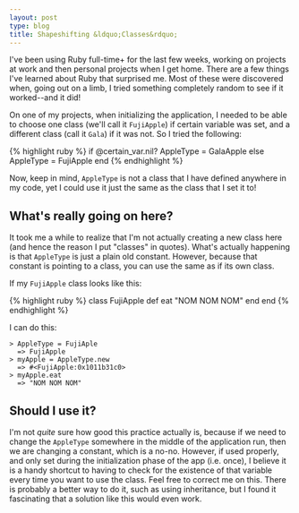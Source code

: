 ```yaml
---
layout: post
type: blog
title: Shapeshifting &ldquo;Classes&rdquo;
---
```

I've been using Ruby full-time+ for the last few weeks, working on projects at
work and then personal projects when I get home. There are a few things I've
learned about Ruby that surprised me. Most of these were discovered when, going
out on a limb, I tried something completely random to see if it worked--and it
did!

On one of my projects, when initializing the application,  I needed to be able
to choose one class (we'll call it `FujiApple`) if certain variable was set, and a different
class (call it `Gala`) if it was not. So I tried the following:

{% highlight ruby %}
if @certain_var.nil?
  AppleType = GalaApple
else
  AppleType = FujiApple
end
{% endhighlight %}

Now, keep in mind, `AppleType` is not a class that I have defined anywhere in my
code, yet I could use it just the same as the class that I set it to!

## What's really going on here?

It took me a while to realize that I'm not actually creating a new class here
(and hence the reason I put "classes" in quotes). What's actually happening
is that `AppleType` is just a plain old constant. However, because that constant
is pointing to a class, you can use the same as if its own class.

If my `FujiApple` class looks like this:

{% highlight ruby %}
class FujiApple
  def eat
    "NOM NOM NOM"
  end
end
{% endhighlight %}

I can do this:

    > AppleType = FujiAple
      => FujiApple
    > myApple = AppleType.new
      => #<FujiApple:0x1011b31c0>
    > myApple.eat
      => "NOM NOM NOM"

## Should I use it?

I'm not *quite* sure how good this practice actually is, because if we need to
change the `AppleType` somewhere in the middle of the application run, then we
are changing a constant, which is a no-no. However, if used properly, and only
set during the initialization phase of the app (i.e. once), I believe it is a
handy shortcut to having to check for the existence of that variable every time
you want to use the class. Feel free to correct me on this. There is probably a
better way to do it, such as using inheritance, but I found it fascinating that
a solution like this would even work.


